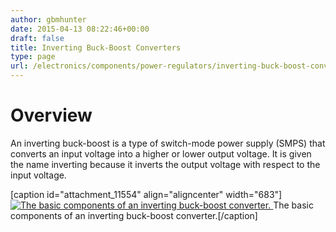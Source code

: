```yaml
---
author: gbmhunter
date: 2015-04-13 08:22:46+00:00
draft: false
title: Inverting Buck-Boost Converters
type: page
url: /electronics/components/power-regulators/inverting-buck-boost-converters
---
```


# Overview

An inverting buck-boost is a type of switch-mode power supply (SMPS) that converts an input voltage into a higher or lower output voltage. It is given the name inverting because it inverts the output voltage with respect to the input voltage.

[caption id="attachment_11554" align="aligncenter" width="683"][![The basic components of an inverting buck-boost converter.](/images/2015/04/smps-buck-boost-inverting-basic-components.png)
](/images/2015/04/smps-buck-boost-inverting-basic-components.png) The basic components of an inverting buck-boost converter.[/caption]
